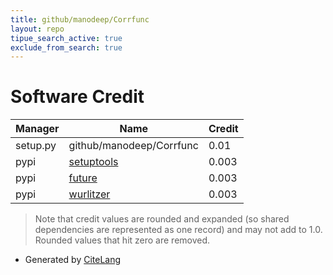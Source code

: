 ```yaml
---
title: github/manodeep/Corrfunc
layout: repo
tipue_search_active: true
exclude_from_search: true
---
```

# Software Credit

|Manager|Name|Credit|
|-------|----|------|
|setup.py|github/manodeep/Corrfunc|0.01|
|pypi|[setuptools](https://github.com/pypa/setuptools)|0.003|
|pypi|[future](https://python-future.org)|0.003|
|pypi|[wurlitzer](https://github.com/minrk/wurlitzer)|0.003|


> Note that credit values are rounded and expanded (so shared dependencies are represented as one record) and may not add to 1.0. Rounded values that hit zero are removed.


- Generated by [CiteLang](https://github.com/vsoch/citelang)
